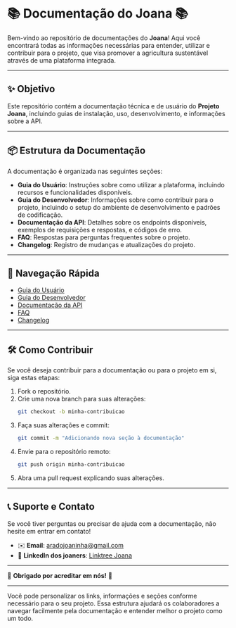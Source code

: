 # 📚 **Documentação do Joana** 📚

Bem-vindo ao repositório de documentações do **Joana**! Aqui você encontrará todas as informações necessárias para entender, utilizar e contribuir para o projeto, que visa promover a agricultura sustentável através de uma plataforma integrada.

---

## ✨ **Objetivo**

Este repositório contém a documentação técnica e de usuário do **Projeto Joana**, incluindo guias de instalação, uso, desenvolvimento, e informações sobre a API. 

---

## 📦 **Estrutura da Documentação**

A documentação é organizada nas seguintes seções:

- **Guia do Usuário**: Instruções sobre como utilizar a plataforma, incluindo recursos e funcionalidades disponíveis.
- **Guia do Desenvolvedor**: Informações sobre como contribuir para o projeto, incluindo o setup do ambiente de desenvolvimento e padrões de codificação.
- **Documentação da API**: Detalhes sobre os endpoints disponíveis, exemplos de requisições e respostas, e códigos de erro.
- **FAQ**: Respostas para perguntas frequentes sobre o projeto.
- **Changelog**: Registro de mudanças e atualizações do projeto.

---

## 🔗 **Navegação Rápida**

- [Guia do Usuário](link-para-o-guia-do-usuario)
- [Guia do Desenvolvedor](link-para-o-guia-do-desenvolvedor)
- [Documentação da API](link-para-a-documentacao-da-api)
- [FAQ](link-para-o-faq)
- [Changelog](link-para-o-changelog)

---

## 🛠️ **Como Contribuir**

Se você deseja contribuir para a documentação ou para o projeto em si, siga estas etapas:

1. Fork o repositório.
2. Crie uma nova branch para suas alterações:
   ```bash
   git checkout -b minha-contribuicao
   ```
3. Faça suas alterações e commit:
   ```bash
   git commit -m "Adicionando nova seção à documentação"
   ```
4. Envie para o repositório remoto:
   ```bash
   git push origin minha-contribuicao
   ```
5. Abra uma pull request explicando suas alterações.

---

## 📞 **Suporte e Contato**

Se você tiver perguntas ou precisar de ajuda com a documentação, não hesite em entrar em contato!

- ✉️ **Email**: aradojoaninha@gmail.com  
- 💼 **LinkedIn dos joaners**: [Linktree Joana](https://linktr.ee/joana_pi)

---

🌱 **Obrigado por acreditar em nós!** 💚

---

Você pode personalizar os links, informações e seções conforme necessário para o seu projeto. Essa estrutura ajudará os colaboradores a navegar facilmente pela documentação e entender melhor o projeto como um todo.
